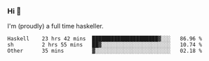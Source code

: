 ### Hi 👋

I'm (proudly) a full time haskeller.

<!--START_SECTION:waka-->

```text
Haskell    23 hrs 42 mins  █████████████████████▓░░░   86.96 %
sh         2 hrs 55 mins   ██▓░░░░░░░░░░░░░░░░░░░░░░   10.74 %
Other      35 mins         ▓░░░░░░░░░░░░░░░░░░░░░░░░   02.18 %
```

<!--END_SECTION:waka-->
